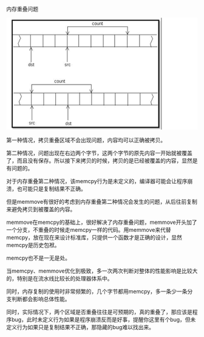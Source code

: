 内存重叠问题

![image-20211207125242341](image/image-20211207125242341.png)

第一种情况，拷贝重叠区域不会出现问题，内容均可以正确被拷贝。

第二种情况，问题出现在右边两个字节，这两个字节的原先内容一开始就被覆盖了，而且没有保存。所以接下来拷贝的时候，拷贝的是已经被覆盖的内容，显然是有问题的。



对于内存重叠第二种情况，该memcpy行为是未定义的，编译器可能会让程序崩溃，也可能只是复制结果不正确。



但是memmove有很好的考虑到内存重叠第二种情况会发生的问题，从后往前复制来避免拷贝到被覆盖的内容。



memmove在memcpy的基础上，很好解决了内存重叠问题，memmove开头加了一个分支，不重叠的时候走memcpy一样的代码。用memmove来代替memcpy，放在现在来设计标准库，只提供一个函数才是正确的设计，显然memcpy是历史包袱。



memcpy也不是一无是处。

当memcpy、memmove优化到极致，多一次两次判断对整体的性能影响是比较大的，特别是在流水线比较长的处理器体系中。

同时，内存复制的使用时非常频繁的，几个字节都用memcpy，多一条少一条分支判断都会影响总体性能。

同时，实际情况下，两个区域是否重叠往往是可预期的，真的重叠了，那应该是程序bug，此时未定义行为如果是程序崩溃反而是好事，提醒你这里有个bug，但未定义行为如果只是复制结果不正确，那隐藏的bug难以找出来。